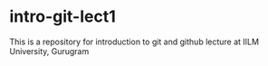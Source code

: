 # intro-git-lect1
This is a repository for introduction to git and github lecture at IILM University, Gurugram

